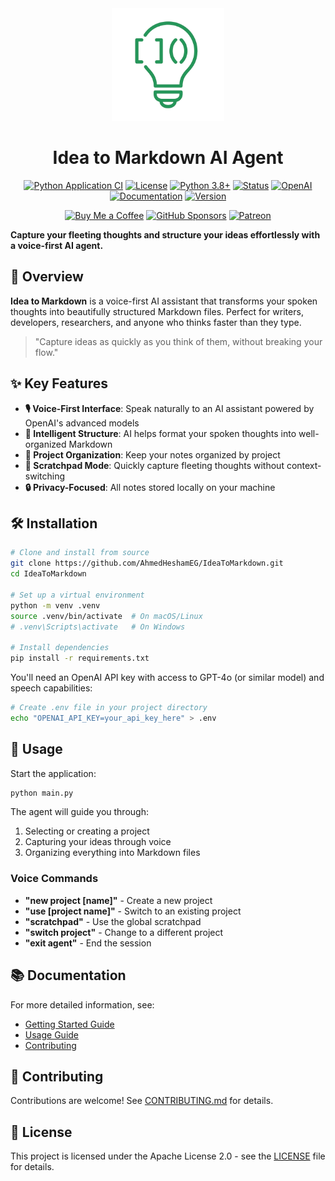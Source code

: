 <div align="center">
  <img src="docs/assets/icon.png" alt="Idea to Markdown Logo" width="180" height="180">
  <h1>Idea to Markdown AI Agent</h1>
  
  [![Python Application CI](https://github.com/AhmedHeshamEG/IdeaToMarkdown/actions/workflows/python-app.yml/badge.svg)](https://github.com/AhmedHeshamEG/IdeaToMarkdown/actions/workflows/python-app.yml)
  [![License](https://img.shields.io/badge/License-Apache_2.0-blue.svg)](https://opensource.org/licenses/Apache-2.0)
  [![Python 3.8+](https://img.shields.io/badge/python-3.8+-blue.svg)](https://www.python.org/downloads/)
  [![Status](https://img.shields.io/badge/status-beta-orange)](https://github.com/AhmedHeshamEG/IdeaToMarkdown)
  [![OpenAI](https://img.shields.io/badge/OpenAI-GPT--4o-green)](https://platform.openai.com/)
  [![Documentation](https://img.shields.io/badge/docs-available-brightgreen)](docs/01_getting_started.md)
  [![Version](https://img.shields.io/badge/version-0.1.0-informational)](https://github.com/AhmedHeshamEG/IdeaToMarkdown/releases)
  
  [![Buy Me a Coffee](https://img.shields.io/badge/Buy_Me_A_Coffee-FFDD00?style=flat&logo=buy-me-a-coffee&logoColor=black)](https://buymeacoffee.com/ahmedheshameg)
  [![GitHub Sponsors](https://img.shields.io/badge/GitHub_Sponsors-EA4AAA?style=flat&logo=github-sponsors&logoColor=white)](https://github.com/sponsors/AhmedHeshamEG)
  [![Patreon](https://img.shields.io/badge/Patreon-F96854?style=flat&logo=patreon&logoColor=white)](https://patreon.com/ahmedheshameg)
</div>

**Capture your fleeting thoughts and structure your ideas effortlessly with a voice-first AI agent.**

## 🚀 Overview

**Idea to Markdown** is a voice-first AI assistant that transforms your spoken thoughts into beautifully structured Markdown files. Perfect for writers, developers, researchers, and anyone who thinks faster than they type.

> "Capture ideas as quickly as you think of them, without breaking your flow."

## ✨ Key Features

- **🎙️ Voice-First Interface**: Speak naturally to an AI assistant powered by OpenAI's advanced models
- **🧠 Intelligent Structure**: AI helps format your spoken thoughts into well-organized Markdown
- **📂 Project Organization**: Keep your notes organized by project
- **📝 Scratchpad Mode**: Quickly capture fleeting thoughts without context-switching
- **🔒 Privacy-Focused**: All notes stored locally on your machine

## 🛠️ Installation

```bash
# Clone and install from source
git clone https://github.com/AhmedHeshamEG/IdeaToMarkdown.git
cd IdeaToMarkdown

# Set up a virtual environment
python -m venv .venv
source .venv/bin/activate  # On macOS/Linux
# .venv\Scripts\activate   # On Windows

# Install dependencies
pip install -r requirements.txt
```

You'll need an OpenAI API key with access to GPT-4o (or similar model) and speech capabilities:

```bash
# Create .env file in your project directory
echo "OPENAI_API_KEY=your_api_key_here" > .env
```

## 📖 Usage

Start the application:

```bash
python main.py
```

The agent will guide you through:

1. Selecting or creating a project
2. Capturing your ideas through voice
3. Organizing everything into Markdown files

### Voice Commands

- **"new project [name]"** - Create a new project
- **"use [project name]"** - Switch to an existing project
- **"scratchpad"** - Use the global scratchpad
- **"switch project"** - Change to a different project
- **"exit agent"** - End the session

## 📚 Documentation

For more detailed information, see:

- [Getting Started Guide](docs/01_getting_started.md)
- [Usage Guide](docs/02_usage_guide.md)
- [Contributing](CONTRIBUTING.md)

## 🤝 Contributing

Contributions are welcome! See [CONTRIBUTING.md](CONTRIBUTING.md) for details.

## 📄 License

This project is licensed under the Apache License 2.0 - see the [LICENSE](LICENSE) file for details.
